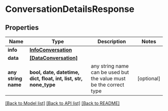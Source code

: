 # ConversationDetailsResponse


## Properties
Name | Type | Description | Notes
------------ | ------------- | ------------- | -------------
**info** | [**InfoConversation**](InfoConversation.md) |  | 
**data** | [**[DataConversation]**](DataConversation.md) |  | 
**any string name** | **bool, date, datetime, dict, float, int, list, str, none_type** | any string name can be used but the value must be the correct type | [optional]

[[Back to Model list]](../../README.md#models) [[Back to API list]](../../README.md#available-methods) [[Back to README]](../../README.md)


